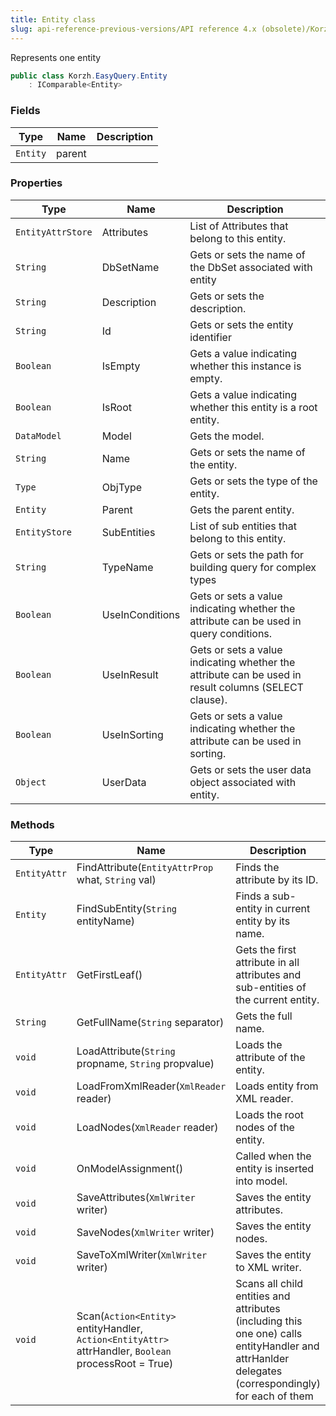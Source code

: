 ```yaml
---
title: Entity class
slug: api-reference-previous-versions/API reference 4.x (obsolete)/Korzh.EasyQuery namespace/entity-class
---
```



Represents one entity
```csharp
public class Korzh.EasyQuery.Entity
    : IComparable<Entity>

```

### Fields

| Type | Name | Description | 
| --- | --- | --- | 
| `Entity` | parent |  | 


### Properties

| Type | Name | Description | 
| --- | --- | --- | 
| `EntityAttrStore` | Attributes | List of Attributes that belong to this entity. | 
| `String` | DbSetName | Gets or sets the name of the DbSet associated with entity | 
| `String` | Description | Gets or sets the description. | 
| `String` | Id | Gets or sets the entity identifier | 
| `Boolean` | IsEmpty | Gets a value indicating whether this instance is empty. | 
| `Boolean` | IsRoot | Gets a value indicating whether this entity is a root entity. | 
| `DataModel` | Model | Gets the model. | 
| `String` | Name | Gets or sets the name of the entity. | 
| `Type` | ObjType | Gets or sets the type of the entity. | 
| `Entity` | Parent | Gets the parent entity. | 
| `EntityStore` | SubEntities | List of sub entities that belong to this entity. | 
| `String` | TypeName | Gets or sets the path for building query for complex types | 
| `Boolean` | UseInConditions | Gets or sets a value indicating whether the attribute can be used in query conditions. | 
| `Boolean` | UseInResult | Gets or sets a value indicating whether the attribute can be used in result columns (SELECT clause). | 
| `Boolean` | UseInSorting | Gets or sets a value indicating whether the attribute can be used in sorting. | 
| `Object` | UserData | Gets or sets the user data object associated with entity. | 


### Methods

| Type | Name | Description | 
| --- | --- | --- | 
| `EntityAttr` | FindAttribute(`EntityAttrProp` what, `String` val) | Finds the attribute by its ID. | 
| `Entity` | FindSubEntity(`String` entityName) | Finds a sub-entity in current entity by its name. | 
| `EntityAttr` | GetFirstLeaf() | Gets the first attribute in all attributes and sub-entities of the current entity. | 
| `String` | GetFullName(`String` separator) | Gets the full name. | 
| `void` | LoadAttribute(`String` propname, `String` propvalue) | Loads the attribute of the entity. | 
| `void` | LoadFromXmlReader(`XmlReader` reader) | Loads entity from XML reader. | 
| `void` | LoadNodes(`XmlReader` reader) | Loads the root nodes of the entity. | 
| `void` | OnModelAssignment() | Called when the entity is inserted into model. | 
| `void` | SaveAttributes(`XmlWriter` writer) | Saves the entity attributes. | 
| `void` | SaveNodes(`XmlWriter` writer) | Saves the entity nodes. | 
| `void` | SaveToXmlWriter(`XmlWriter` writer) | Saves the entity to XML writer. | 
| `void` | Scan(`Action<Entity>` entityHandler, `Action<EntityAttr>` attrHandler, `Boolean` processRoot = True) | Scans all child entities and attributes (including this one one) calls entityHandler and attrHanlder delegates (correspondingly) for each of them |